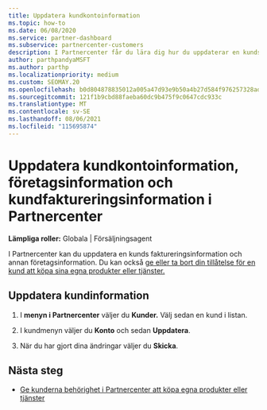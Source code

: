 ```yaml
---
title: Uppdatera kundkontoinformation
ms.topic: how-to
ms.date: 06/08/2020
ms.service: partner-dashboard
ms.subservice: partnercenter-customers
description: I Partnercenter får du lära dig hur du uppdaterar en kunds faktureringsinformation eller hur du uppdaterar företagsinformation.
author: parthpandyaMSFT
ms.author: parthp
ms.localizationpriority: medium
ms.custom: SEOMAY.20
ms.openlocfilehash: b0d804878835012a005a47d93e9b50a4b27d584f976257328ad022c3f5ece116
ms.sourcegitcommit: 121f1b9cbd88faeba60dc9b475f9c0647cdc933c
ms.translationtype: MT
ms.contentlocale: sv-SE
ms.lasthandoff: 08/06/2021
ms.locfileid: "115695874"
---
```

# <a name="update-customer-account-info-company-details-and-customer-billing-information-in-partner-center"></a>Uppdatera kundkontoinformation, företagsinformation och kundfaktureringsinformation i Partnercenter

**Lämpliga roller:** Globala | Försäljningsagent

I Partnercenter kan du uppdatera en kunds faktureringsinformation och annan företagsinformation. Du kan också [ge eller ta bort din tillåtelse för en kund att köpa sina egna produkter eller tjänster.](give-customers-permission.md)

## <a name="update-customer-details"></a>Uppdatera kundinformation

1. I **menyn i Partnercenter** väljer du **Kunder.** Välj sedan en kund i listan.

2. I kundmenyn väljer du **Konto** och sedan **Uppdatera**.

3. När du har gjort dina ändringar väljer du **Skicka**.

## <a name="next-steps"></a>Nästa steg

- [Ge kunderna behörighet i Partnercenter att köpa egna produkter eller tjänster](give-customers-permission.md)
